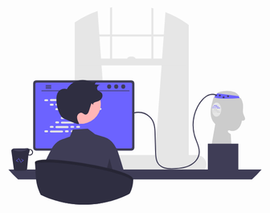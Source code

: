 <svg xmlns="http://www.w3.org/2000/svg" data-name="Layer 1" width="738.81995" height="576.27002" viewBox="0 0 738.81995 576.27002" xmlns:xlink="http://www.w3.org/1999/xlink"><path d="M844.96867,410.38909s-17.37008,9.66141-12.37008,20.66141,76,2,76,2-5-15-14-18S844.96867,410.38909,844.96867,410.38909Z" transform="translate(-230.59003 -161.86499)" fill="#6c63ff"/><path d="M838.19741,412.96505a33.803,33.803,0,0,1,11.44641-4.73315,77.516,77.516,0,0,1,41.17743,1.2843l-.24481-.1991a45.94574,45.94574,0,0,1,14.66607,12.22834Z" transform="translate(-230.59003 -161.86499)" fill="#ccc"/><path d="M915.11861,460.27047q-.36,5.385-.72,10.76a172.67437,172.67437,0,0,1-2.45,22.38c-1.22,6.19-3.16,12.33-6.63,17.6-3.47,5.26-8.62,9.61-14.72,11.21a26.97334,26.97334,0,0,1-11.42.25c-7.13-4.05-11.96,1.13-4.84,6.4a55.18743,55.18743,0,0,0,5.03,3.31l3.23,49.87-60-13,11.71-66.34a39.58958,39.58958,0,0,1-4.9-5.35c-6.71-8.91-9.02-20.52-8.58-31.66.45-11.15,3.42-22.02,6.37-32.77a84.27789,84.27789,0,0,1,2.72-8.61005c1.31.54,2.64,1.03,3.99,1.44,8.63,2.62,17.8,2.83,26.82,2.82q24.075-.015,48.09-1.88a46.14229,46.14229,0,0,1,6.53,19.94A92.56934,92.56934,0,0,1,915.11861,460.27047Z" transform="translate(-230.59003 -161.86499)" fill="#ccc"/><path d="M658.5,595.645l92.37,8.19995.99.09V209.795q-.49494-.345-.99-.69a288.32258,288.32258,0,0,0-62.01-32.94l-4.72,65.1-.43,5.96-4.67,64.56L677.6,331.645l-18.93,261.7Z" transform="translate(-230.59003 -161.86499)" fill="#e6e6e6"/><path d="M430.07,202.455c-.66.42-1.32.84-1.98,1.28v400.2l1.98-.18,91.37-8.11-.17-2.30005L502.34,331.645l-1.44-19.86-4.67-64.56-.43-5.96-4.95-68.27A287.68677,287.68677,0,0,0,430.07,202.455Z" transform="translate(-230.59003 -161.86499)" fill="#e6e6e6"/><path d="M428.09,203.735c-1.33.86-2.66,1.74-3.97,2.63v403.03c0,10.06995,5.97,18.51,13.95,20.66a15.24855,15.24855,0,0,0,4,.53h296.8a15.11793,15.11793,0,0,0,3.99-.53,17.05993,17.05993,0,0,0,7.78-4.66,22.91866,22.91866,0,0,0,6.18-16V213.375c-1.64-1.21-3.29-2.41-4.96-3.58q-.49494-.345-.99-.69v400.29a16.10772,16.10772,0,0,1-.46,3.85c-1.41,5.95-6.06,10.31-11.54,10.31H442.07c-6.62,0-12-6.35-12-14.16V202.455C429.41,202.875,428.75,203.295,428.09,203.735Z" transform="translate(-230.59003 -161.86499)" fill="#e6e6e6"/><rect x="196.50257" y="79.40401" width="326.75223" height="5.95901" fill="#e6e6e6"/><path d="M653.77,165.255c-1.98-.49-3.96-.95-5.96-1.38v161.81h5.96Z" transform="translate(-230.59003 -161.86499)" fill="#e6e6e6"/><path d="M533.13,161.865c-1.99.37-3.98.75-5.96,1.16v162.66h5.96Z" transform="translate(-230.59003 -161.86499)" fill="#e6e6e6"/><path d="M363.03,620.155a26.71127,26.71127,0,0,0,1.93,9.98,25.54045,25.54045,0,0,0,1.75,3.56,27.096,27.096,0,0,0,3.02,4.18,26.76039,26.76039,0,0,0,20.12,9.11H781.16a26.82,26.82,0,0,0,0-53.64H389.85A26.84644,26.84644,0,0,0,363.03,620.155Z" transform="translate(-230.59003 -161.86499)" fill="#e6e6e6"/><rect x="427.0926" y="311.78391" width="324.76589" height="19.86336" transform="translate(948.36106 481.5662) rotate(-180)" fill="#e6e6e6"/><path d="M575.57119,305.82491h27.8087a0,0,0,0,1,0,0v0a10.92484,10.92484,0,0,1-10.92484,10.92484h-5.959a10.92484,10.92484,0,0,1-10.92484-10.92484v0A0,0,0,0,1,575.57119,305.82491Z" transform="translate(948.36106 460.70967) rotate(-180)" fill="#e6e6e6"/><path d="M230.59,635.475a289.004,289.004,0,0,0,28.12,28.95H941.29a289.004,289.004,0,0,0,28.12-28.95Z" transform="translate(-230.59003 -161.86499)" fill="#3f3d56"/><path d="M415.75,538.665v102.56H487.6V538.665a3.448,3.448,0,0,0-2.43-3.3,3.17459,3.17459,0,0,0-1.03-.16H419.22A3.46327,3.46327,0,0,0,415.75,538.665Zm28.04,35.24a7.67033,7.67033,0,0,1,15.34,0v11.9a7.6701,7.6701,0,0,1-15.34,0Z" transform="translate(-230.59003 -161.86499)" fill="#2f2e41"/><path d="M415.53,637.945v9.89a1.94622,1.94622,0,0,0,1.93,1.94h68.43a1.93971,1.93971,0,0,0,1.93-1.94v-9.89Z" transform="translate(-230.59003 -161.86499)" fill="#3f3d56"/><path d="M302.72,384.145v187.26a9.00714,9.00714,0,0,0,9,9h277.5a9.0071,9.0071,0,0,0,9-9V384.145a9.01147,9.01147,0,0,0-9-8.99H311.72A9.01151,9.01151,0,0,0,302.72,384.145Z" transform="translate(-230.59003 -161.86499)" fill="#3f3d56"/><path d="M309.23,386.475v182.62a4.81833,4.81833,0,0,0,4.81,4.81H586.91a4.81829,4.81829,0,0,0,4.81-4.81V386.475a4.82046,4.82046,0,0,0-4.81-4.82H314.04A4.8205,4.8205,0,0,0,309.23,386.475Z" transform="translate(-230.59003 -161.86499)" fill="#6c63ff"/><path d="M364.87,652.105a2.94839,2.94839,0,0,0,2.32,1.11H529.53a2.98724,2.98724,0,0,0,2.92-3.6l-2.52-11.97a2.99262,2.99262,0,0,0-1.86-2.17,2.89455,2.89455,0,0,0-1.06-.2H369.7a2.89431,2.89431,0,0,0-1.06.2,2.99238,2.99238,0,0,0-1.86,2.17l-2.52,11.97A2.98494,2.98494,0,0,0,364.87,652.105Z" transform="translate(-230.59003 -161.86499)" fill="#2f2e41"/><rect x="520.857" y="637.43078" width="5" height="3" rx="0.48819" transform="translate(816.12397 1115.99656) rotate(-180)" fill="#3f3d56"/><rect x="510.857" y="637.43078" width="5" height="3" rx="0.48819" transform="translate(796.12397 1115.99656) rotate(-180)" fill="#3f3d56"/><rect x="500.857" y="637.43078" width="5" height="3" rx="0.48819" transform="translate(776.12397 1115.99656) rotate(-180)" fill="#3f3d56"/><rect x="490.857" y="637.43078" width="5" height="3" rx="0.48819" transform="translate(756.12397 1115.99656) rotate(-180)" fill="#3f3d56"/><rect x="480.857" y="637.43078" width="5" height="3" rx="0.48819" transform="translate(736.12397 1115.99656) rotate(-180)" fill="#3f3d56"/><rect x="470.857" y="637.43078" width="5" height="3" rx="0.48819" transform="translate(716.12397 1115.99656) rotate(-180)" fill="#3f3d56"/><rect x="460.857" y="637.43078" width="5" height="3" rx="0.48819" transform="translate(696.12397 1115.99656) rotate(-180)" fill="#3f3d56"/><rect x="450.857" y="637.43078" width="5" height="3" rx="0.48819" transform="translate(676.12397 1115.99656) rotate(-180)" fill="#3f3d56"/><rect x="440.857" y="637.43078" width="5" height="3" rx="0.48819" transform="translate(656.12397 1115.99656) rotate(-180)" fill="#3f3d56"/><rect x="430.857" y="637.43078" width="5" height="3" rx="0.48819" transform="translate(636.12397 1115.99656) rotate(-180)" fill="#3f3d56"/><rect x="420.857" y="637.43078" width="5" height="3" rx="0.48819" transform="translate(616.12397 1115.99656) rotate(-180)" fill="#3f3d56"/><rect x="410.857" y="637.43078" width="5" height="3" rx="0.48819" transform="translate(596.12397 1115.99656) rotate(-180)" fill="#3f3d56"/><rect x="400.857" y="637.43078" width="5" height="3" rx="0.48819" transform="translate(576.12397 1115.99656) rotate(-180)" fill="#3f3d56"/><rect x="390.857" y="637.43078" width="5" height="3" rx="0.48819" transform="translate(556.12397 1115.99656) rotate(-180)" fill="#3f3d56"/><rect x="380.857" y="637.43078" width="5" height="3" rx="0.48819" transform="translate(536.12397 1115.99656) rotate(-180)" fill="#3f3d56"/><rect x="370.857" y="637.43078" width="5" height="3" rx="0.48819" transform="translate(516.12397 1115.99656) rotate(-180)" fill="#3f3d56"/><rect x="520.97516" y="642.43078" width="5" height="3" rx="0.48819" transform="translate(816.3603 1125.99656) rotate(-180)" fill="#3f3d56"/><rect x="510.97516" y="642.43078" width="5" height="3" rx="0.48819" transform="translate(796.3603 1125.99656) rotate(-180)" fill="#3f3d56"/><rect x="500.97516" y="642.43078" width="5" height="3" rx="0.48819" transform="translate(776.3603 1125.99656) rotate(-180)" fill="#3f3d56"/><rect x="490.97516" y="642.43078" width="5" height="3" rx="0.48819" transform="translate(756.3603 1125.99656) rotate(-180)" fill="#3f3d56"/><rect x="480.97516" y="642.43078" width="5" height="3" rx="0.48819" transform="translate(736.3603 1125.99656) rotate(-180)" fill="#3f3d56"/><rect x="470.97516" y="642.43078" width="5" height="3" rx="0.48819" transform="translate(716.3603 1125.99656) rotate(-180)" fill="#3f3d56"/><rect x="460.97516" y="642.43078" width="5" height="3" rx="0.48819" transform="translate(696.3603 1125.99656) rotate(-180)" fill="#3f3d56"/><rect x="450.97516" y="642.43078" width="5" height="3" rx="0.48819" transform="translate(676.3603 1125.99656) rotate(-180)" fill="#3f3d56"/><rect x="440.97516" y="642.43078" width="5" height="3" rx="0.48819" transform="translate(656.3603 1125.99656) rotate(-180)" fill="#3f3d56"/><rect x="430.97516" y="642.43078" width="5" height="3" rx="0.48819" transform="translate(636.3603 1125.99656) rotate(-180)" fill="#3f3d56"/><rect x="420.97516" y="642.43078" width="5" height="3" rx="0.48819" transform="translate(616.3603 1125.99656) rotate(-180)" fill="#3f3d56"/><rect x="410.97516" y="642.43078" width="5" height="3" rx="0.48819" transform="translate(596.3603 1125.99656) rotate(-180)" fill="#3f3d56"/><rect x="400.97516" y="642.43078" width="5" height="3" rx="0.48819" transform="translate(576.3603 1125.99656) rotate(-180)" fill="#3f3d56"/><rect x="390.97516" y="642.43078" width="5" height="3" rx="0.48819" transform="translate(556.3603 1125.99656) rotate(-180)" fill="#3f3d56"/><rect x="380.97516" y="642.43078" width="5" height="3" rx="0.48819" transform="translate(536.3603 1125.99656) rotate(-180)" fill="#3f3d56"/><rect x="370.97516" y="642.43078" width="5" height="3" rx="0.48819" transform="translate(516.3603 1125.99656) rotate(-180)" fill="#3f3d56"/><rect x="437.97516" y="648.43078" width="40" height="3" rx="0.48819" transform="translate(685.3603 1137.99656) rotate(-180)" fill="#3f3d56"/><path d="M327.75187,406.8117H583.07523a1.01559,1.01559,0,0,0,0-2.03069H327.75187a1.01559,1.01559,0,0,0,0,2.03069Z" transform="translate(-230.59003 -161.86499)" fill="#3f3d56"/><ellipse cx="335.10501" cy="231.64882" rx="5.95043" ry="6.08304" fill="#3f3d56"/><ellipse cx="314.54899" cy="231.64882" rx="5.95043" ry="6.08304" fill="#3f3d56"/><ellipse cx="293.99297" cy="231.64882" rx="5.95043" ry="6.08304" fill="#3f3d56"/><path d="M339.04,390.045a1.0948,1.0948,0,0,0,1.09,1.1h14.6a1.1053,1.1053,0,0,0,0-2.21h-14.6A1.1034,1.1034,0,0,0,339.04,390.045Z" transform="translate(-230.59003 -161.86499)" fill="#3f3d56"/><path d="M339.04,394.195a1.09474,1.09474,0,0,0,1.09,1.1h14.6a1.10527,1.10527,0,0,0,0-2.21h-14.6A1.1034,1.1034,0,0,0,339.04,394.195Z" transform="translate(-230.59003 -161.86499)" fill="#3f3d56"/><path d="M339.04,398.335a1.1034,1.1034,0,0,0,1.09,1.11h14.6a1.1053,1.1053,0,0,0,0-2.21h-14.6A1.09476,1.09476,0,0,0,339.04,398.335Z" transform="translate(-230.59003 -161.86499)" fill="#3f3d56"/><rect x="104.83596" y="268.5433" width="11.00609" height="5.75992" rx="2.87996" fill="#e6e6e6"/><rect x="164.83596" y="268.5433" width="11.00609" height="5.75992" rx="2.87996" fill="#e6e6e6"/><rect x="181.83596" y="268.5433" width="11.00609" height="5.75992" rx="2.87996" fill="#e6e6e6"/><rect x="121.15615" y="268.06314" width="38.3657" height="5.75992" rx="2.87996" fill="#e6e6e6"/><rect x="201.15615" y="268.06314" width="38.3657" height="5.75992" rx="2.87996" fill="#e6e6e6"/><rect x="120.83596" y="281.5433" width="11.00609" height="5.75992" rx="2.87996" fill="#e6e6e6"/><rect x="180.83596" y="281.5433" width="11.00609" height="5.75992" rx="2.87996" fill="#e6e6e6"/><rect x="197.83596" y="281.5433" width="11.00609" height="5.75992" rx="2.87996" fill="#e6e6e6"/><rect x="137.15615" y="281.06314" width="38.3657" height="5.75992" rx="2.87996" fill="#e6e6e6"/><rect x="217.15615" y="281.06314" width="38.3657" height="5.75992" rx="2.87996" fill="#e6e6e6"/><rect x="136.83596" y="294.5433" width="11.00609" height="5.75992" rx="2.87996" fill="#e6e6e6"/><rect x="196.83596" y="294.5433" width="11.00609" height="5.75992" rx="2.87996" fill="#e6e6e6"/><rect x="213.83596" y="294.5433" width="11.00609" height="5.75992" rx="2.87996" fill="#e6e6e6"/><rect x="153.15615" y="294.06314" width="38.3657" height="5.75992" rx="2.87996" fill="#e6e6e6"/><rect x="233.15615" y="294.06314" width="38.3657" height="5.75992" rx="2.87996" fill="#e6e6e6"/><rect x="152.83596" y="307.5433" width="11.00609" height="5.75992" rx="2.87996" fill="#e6e6e6"/><rect x="212.83596" y="307.5433" width="11.00609" height="5.75992" rx="2.87996" fill="#e6e6e6"/><rect x="229.83596" y="307.5433" width="11.00609" height="5.75992" rx="2.87996" fill="#e6e6e6"/><rect x="169.15615" y="307.06314" width="38.3657" height="5.75992" rx="2.87996" fill="#e6e6e6"/><rect x="164.83596" y="359.23682" width="11.00609" height="5.75992" rx="2.87996" fill="#e6e6e6"/><rect x="181.83596" y="359.23682" width="11.00609" height="5.75992" rx="2.87996" fill="#e6e6e6"/><rect x="201.15615" y="359.71699" width="38.3657" height="5.75992" rx="2.87996" fill="#e6e6e6"/><rect x="104.83596" y="359.23682" width="11.00609" height="5.75992" rx="2.87996" fill="#e6e6e6"/><rect x="121.15615" y="359.71699" width="38.3657" height="5.75992" rx="2.87996" fill="#e6e6e6"/><rect x="120.83596" y="346.23682" width="11.00609" height="5.75992" rx="2.87996" fill="#e6e6e6"/><rect x="180.83596" y="346.23682" width="11.00609" height="5.75992" rx="2.87996" fill="#e6e6e6"/><rect x="197.83596" y="346.23682" width="11.00609" height="5.75992" rx="2.87996" fill="#e6e6e6"/><rect x="137.15615" y="346.71699" width="38.3657" height="5.75992" rx="2.87996" fill="#e6e6e6"/><rect x="136.83596" y="333.23682" width="11.00609" height="5.75992" rx="2.87996" fill="#e6e6e6"/><rect x="196.83596" y="333.23682" width="11.00609" height="5.75992" rx="2.87996" fill="#e6e6e6"/><rect x="213.83596" y="333.23682" width="11.00609" height="5.75992" rx="2.87996" fill="#e6e6e6"/><rect x="153.15615" y="333.71699" width="38.3657" height="5.75992" rx="2.87996" fill="#e6e6e6"/><rect x="152.83596" y="320.23682" width="11.00609" height="5.75992" rx="2.87996" fill="#e6e6e6"/><rect x="212.83596" y="320.23682" width="11.00609" height="5.75992" rx="2.87996" fill="#e6e6e6"/><rect x="229.83596" y="320.23682" width="11.00609" height="5.75992" rx="2.87996" fill="#e6e6e6"/><rect x="169.15615" y="320.71699" width="38.3657" height="5.75992" rx="2.87996" fill="#e6e6e6"/><path d="M324.69,708.905c.61.31,1.23.62,1.84.92,15.8,7.9,28.43994,12.39,45.73,17.31,1.46-16.3,2.87-44.95,4.24-62.71.36-4.61.72-8.48,1.07-11.21a15.1823,15.1823,0,0,1,.88-4.25l-.06,4.25-.15,11.21-.87,64.11a288.58782,288.58782,0,0,0,65.84,9.49c1.16.03,2.3.05,3.4.06995.39.01.77.02,1.15.02,1.25.01,2.49.02,3.74.02a289.27116,289.27116,0,0,0,69.54-8.43c-.49-16.13-.98-44.46-1.45-65.28-.1-4.07-.19-7.86-.29-11.21-.19-7.16-.39-12.31995-.58-14.05a4.36108,4.36108,0,0,1,.39.97,97.15388,97.15388,0,0,1,1.89,13.08c.35,3.35.7,7.14,1.05,11.21,1.86,21.63,3.8,51.04,5.8,63.51a285.47262,285.47262,0,0,0,34.97-12.03q9-3.75,17.68-8.09c-1.1-7.2-2.25-15.27-3.43-23.64-.92-6.49-1.87-13.16-2.84-19.75-1.5-10.18-23.79-81.32-25.19995-84.02-1.21-2.31-2.36005-4.49-3.45-6.5-2.64-4.88-4.88-8.77-6.54-11.23a55.25656,55.25656,0,0,0-29.28-22.21l-.3-.08-.21.09-20.45-6.28-2.99-.92-2.01-.62-7.08-5.39-3.85-2.93-3.61-2.75-7.06-5.37-43.71,2.69-8.51,20.49-19.06,6.97-.32995-.15-.29-.12-.3.08a55.306,55.306,0,0,0-29.28,22.21c-.93994,1.41-2.08,3.27-3.37,5.52-1.1,1.91-2.3,4.09-3.6,6.5-1.85,3.43-3.87,7.3-6.01,11.49-.47.92-.95,1.86-1.43,2.81q-1.335,2.63993-2.71,5.38995c-2.13,4.25-4.33,8.69-6.53,13.2-1.91,3.91-3.84,11.95-5.74,22.18-1.57,8.5-3.13,18.52-4.64,28.95-1.98,13.52.13,29.71-1.66,42.15C324.92,707.365,324.8,708.135,324.69,708.905Z" transform="translate(-230.59003 -161.86499)" fill="#3f3d56"/><polygon points="303.59 473.566 295.093 440.774 287.59 469.07 303.59 473.566" opacity="0.2"/><path d="M308.07,614.065c3.04,41.88-.11,60.32,16.67,94.85a286.15918,286.15918,0,0,0,47.52,18.22q2.55.72,5.11,1.4a288.58782,288.58782,0,0,0,65.84,9.49c1.16.03,2.3.05,3.4.06995.39.01.77.02,1.15.02,1.25.01,2.49.02,3.74.02a289.27116,289.27116,0,0,0,69.54-8.43q3.42-.84,6.81-1.77a285.47262,285.47262,0,0,0,34.97-12.03q9-3.75,17.68-8.09c1.31-.66,2.62-1.32,3.91-2,6.63-11.66,10.4-25.84,10.48-42.88C590.3,633.575,318.21,588.745,308.07,614.065Z" transform="translate(-230.59003 -161.86499)" fill="#2f2e41"/><path d="M308.07788,621.23718c-.15527-2.59271-.32886-5.27093-.53131-8.05987,10.14-25.32,282.23,19.51,286.82,48.87-.01264,2.69184-.12775,5.30414-.32129,7.85456C582.92969,640.92358,324.44055,598.31555,308.07788,621.23718Z" transform="translate(-230.59003 -161.86499)" opacity="0.2"/><path d="M246.41933,635.05074a6.41621,6.41621,0,0,0,6.18311,4.331L279.09426,638.7a6.32847,6.32847,0,0,0,5.98085-4.657l3.74889-40.08722a9.794,9.794,0,0,0,4.23792.87079A9.66133,9.66133,0,0,0,292.577,575.51a8.184,8.184,0,0,0-1.73619.18056,6.54764,6.54764,0,0,0-4.87405-2.103l-40.75051,1.05229a5.85418,5.85418,0,0,0-1.00519.1248,6.36455,6.36455,0,0,0-4.87318,8.26464Zm43.17346-43.81684,2.66763-9.55274a6.50638,6.50638,0,0,0,.02037-3.37458c.12944-.00034.24362-.06168.37306-.062a6.91049,6.91049,0,0,1,.32357,13.81714A6.50522,6.50522,0,0,1,289.59279,591.2339Z" transform="translate(-230.59003 -161.86499)" fill="#2f2e41"/><path d="M244.21109,574.76459c.86818,4.96412,10.62909,8.45388,22.36585,7.8473,10.79271-.49726,19.61746-4.287,21.23421-8.77851a6.025,6.025,0,0,0-1.84436-.24588l-40.75051,1.05229A5.85418,5.85418,0,0,0,244.21109,574.76459Z" transform="translate(-230.59003 -161.86499)" fill="#3f3d56"/><path d="M268.728,613.02251a.49659.49659,0,0,0,.15091-.06642l5.75315-3.76566a.49922.49922,0,0,0,.00032-.83621l-5.97978-3.91667a.49972.49972,0,1,0-.54792.83585l5.34091,3.49818-5.114,3.34794a.49991.49991,0,0,0,.39637.903Z" transform="translate(-230.59003 -161.86499)" fill="#6c63ff"/><path d="M259.6412,613.44155a.5.5,0,0,0,.12608-.91842l-5.30305-3.04034,5.1256-3.80723a.49963.49963,0,1,0-.596-.80208l-5.73863,4.26265a.49951.49951,0,0,0,.04918.83476l5.96526,3.41968A.49962.49962,0,0,0,259.6412,613.44155Z" transform="translate(-230.59003 -161.86499)" fill="#6c63ff"/><path d="M268.15573,616.32252a.48211.48211,0,0,0,.137-.05785.49976.49976,0,0,0,.16751-.68714l-8.15548-13.40836a.50026.50026,0,0,0-.85441.52058l8.15548,13.40835A.50033.50033,0,0,0,268.15573,616.32252Z" transform="translate(-230.59003 -161.86499)" fill="#6c63ff"/><rect x="582.00856" y="398.18551" width="89" height="78" fill="#3f3d56"/><path d="M914.79019,451.10052a47.54278,47.54278,0,0,0,4.14441,28.74269c1.60845,3.27865,3.60034,7.22833,1.64181,10.31067a6.35146,6.35146,0,0,1-4.78427,2.65123,15.579,15.579,0,0,1-5.58345-.723" transform="translate(-230.59003 -161.86499)" fill="#ccc"/><ellipse cx="606.00856" cy="256.68551" rx="3" ry="2.5" fill="#3f3d56"/><ellipse cx="617.00856" cy="257.68551" rx="3" ry="2.5" fill="#3f3d56"/><ellipse cx="628.00856" cy="262.68551" rx="3" ry="2.5" fill="#3f3d56"/><ellipse cx="641.00856" cy="259.68551" rx="3" ry="2.5" fill="#3f3d56"/><path d="M598.524,471.43367c14.57046-4.04481,30.799.29013,42.05845,10.21976A43.88754,43.88754,0,0,1,653.461,501.80168c2.8747,9.25872,3.35019,19.02542,3.65131,28.6497.33295,10.64162.62195,21.28479.932,31.9271.29563,10.14716.33033,20.34171,1.00732,30.47209.56808,8.50055,1.92876,17.32514,6.47812,24.698,4.21772,6.83533,10.88125,11.45055,18.41173,13.99454,7.63283,2.57857,15.86067,3.17883,23.86752,3.12609a184.22208,184.22208,0,0,0,27.82752-2.20319c17.48705-2.80135,34.75967-9.94681,45.44026-24.68866a40.90967,40.90967,0,0,0,7.92253-23.02829c.22517-9.67482-2.86589-19.0455-6.25147-27.98171-3.29459-8.69606-6.85892-17.26379-8.94441-26.35578a110.576,110.576,0,0,1-2.74946-25.94259,114.04736,114.04736,0,0,1,12.22941-50.22476,98.67948,98.67948,0,0,1,15.01373-22.075c6.16842-6.712,13.80654-12.25291,22.88968-14.06934a27.63786,27.63786,0,0,1,13.36778.53755c1.85346.555,2.64543-2.33953.79752-2.89284-8.99811-2.69425-18.77351-.64565-26.75136,4.03063-7.84426,4.598-14.04332,11.49575-19.30419,18.80938A116.16931,116.16931,0,0,0,772.86781,538.54c5.3387,17.489,16.95029,35.69377,11.96192,54.62083-4.36632,16.56686-19.49159,27.82514-35.11678,32.911-9.47941,3.08546-19.41782,4.39075-29.33129,5.06595-8.37748.57059-16.86908.93352-25.2225-.1431-7.67264-.98887-15.56465-3.33433-21.51352-8.48465-6.52072-5.64541-9.50111-13.75775-10.79827-22.08308-1.46766-9.41955-1.25195-19.13285-1.52886-28.63751l-.9452-32.44314c-.53384-18.32358-.07373-38.63119-11.99528-53.81409a49.95822,49.95822,0,0,0-39.69658-18.60967,44.882,44.882,0,0,0-10.95493,1.61827,1.50128,1.50128,0,0,0,.79752,2.89283Z" transform="translate(-230.59003 -161.86499)" fill="#3f3d56"/><path d="M385.55645,452.45491a57.57081,57.57081,0,0,0,114.03711-15.90964l-.114-.81682a57.57081,57.57081,0,0,0-113.90549,16.724Z" transform="translate(-230.59003 -161.86499)" fill="#ffb6b6"/><path d="M436.30821,500.05886c-2.97656-5.99564-6.03523-12.43313-5.22664-19.078s7.30115-13.01532,13.70389-11.06278c3.82874,1.16759,6.73216,4.93479,10.73093,5.11467,5.502.2475,8.63493-6.05895,10.32968-11.29926l6.90225-21.34241c13.3133,10.45893-3.54751-.50593,12.94413-4.33463,6.46988-1.502,13.0015-4.41026,16.78137-9.87177s3.72872-13.91344-1.49453-18.01627c-2.56109-2.01172-5.96348-2.76793-8.41174-4.91554a9.40722,9.40722,0,0,1,7.457-16.3953l-17.56635-2.13577,5.2-9.47967c-3.75968,2.98431-9.00488,3.40151-13.73187,2.56672s-9.18269-2.765-13.80855-4.04671c-22.2072-6.153-47.956,4.76087-58.97743,24.99811a22.4777,22.4777,0,0,0-24.484,7.15867c-4.68052,5.98169-5.93217,13.94744-6.08887,21.54108a93.36791,93.36791,0,0,0,9.66245,43.21851c2.06958,4.17151,4.51579,8.26359,8.03345,11.31494s43.27139,19.95473,47.85937,19.1578" transform="translate(-230.59003 -161.86499)" fill="#2f2e41"/><path d="M851.59859,460.5505a29.65677,29.65677,0,0,1-.99,7.69v.01c-.01.05-.03.1-.04.15-2.02,7.43-6.84,12.65-12.47,12.65-5.6,0-10.4-5.18-12.45-12.55-.14-.51-.26-1.02-.37-1.55-.14-.59-.25-1.2-.34-1.83-.08-.5-.14-1.01-.19-1.53-.07-.72-.12-1.44-.13-2.19v-.01c-.02-.28-.02-.56-.02-.84v-.25l.01-.01a29.29714,29.29714,0,0,1,.25-3.79c.07-.53.15-1.04.25-1.55.12-.62.25-1.23.41-1.83.13-.53.28-1.04.44-1.55.22-.68.46-1.34.73-1.97.17-.41.35-.81.53-1.2,2.46-5.06,6.42-8.35,10.88-8.35,6.17,0,11.37,6.29,12.98,14.87.02.13.05.26.06.39v.01A29.58013,29.58013,0,0,1,851.59859,460.5505Z" transform="translate(-230.59003 -161.86499)" fill="#e6e6e6"/><path d="M827.34859,448.84048a.79582.79582,0,0,1-.66.76c.17-.41.35-.81.53-1.2A.83923.83923,0,0,1,827.34859,448.84048Z" transform="translate(-230.59003 -161.86499)" fill="#6c63ff"/><rect x="599.0043" y="286.06472" width="10.35447" height="1.55454" rx="0.77727" fill="#6c63ff"/><path d="M827.07857,452.34048a.781.781,0,0,1-.78.78h-.78c.13-.53.28-1.04.44-1.55h.34A.779.779,0,0,1,827.07857,452.34048Z" transform="translate(-230.59003 -161.86499)" fill="#6c63ff"/><rect x="598.10822" y="289.70287" width="2.97042" height="1.55454" rx="0.77727" fill="#6c63ff"/><rect x="603.32252" y="289.57327" width="10.35447" height="1.55454" rx="0.77727" fill="#6c63ff"/><rect x="597.83833" y="293.21142" width="2.97042" height="1.55454" rx="0.77727" fill="#6c63ff"/><rect x="602.42644" y="293.21142" width="2.97042" height="1.55454" rx="0.77727" fill="#6c63ff"/><path d="M826.99862,455.72049a.78106.78106,0,0,1-.78.78h-1.36c.07-.53.15-1.04.25-1.55h1.11A.77256.77256,0,0,1,826.99862,455.72049Z" transform="translate(-230.59003 -161.86499)" fill="#6c63ff"/><rect x="607.64074" y="293.08183" width="10.35447" height="1.55454" rx="0.77727" fill="#6c63ff"/><path d="M827.34859,460.84048a.77253.77253,0,0,1-.78.77h-1.41a.79058.79058,0,0,1-.54-.21v-.01c-.02-.28-.02-.56-.02-.84v-.25l.01-.01a.76989.76989,0,0,1,.55-.23h1.41A.781.781,0,0,1,827.34859,460.84048Z" transform="translate(-230.59003 -161.86499)" fill="#ccc"/><rect x="599.0043" y="298.06472" width="10.35447" height="1.55454" rx="0.77727" fill="#ccc"/><path d="M827.07857,464.34048a.781.781,0,0,1-.78.78h-1.36c-.08-.5-.14-1.01-.19-1.53a.33979.33979,0,0,1,.13995-.02h1.41A.779.779,0,0,1,827.07857,464.34048Z" transform="translate(-230.59003 -161.86499)" fill="#ccc"/><rect x="598.10822" y="301.70287" width="2.97042" height="1.55454" rx="0.77727" fill="#ccc"/><rect x="603.32252" y="301.57327" width="10.35447" height="1.55454" rx="0.77727" fill="#ccc"/><rect x="597.83833" y="305.21142" width="2.97042" height="1.55454" rx="0.77727" fill="#ccc"/><rect x="602.42644" y="305.21142" width="2.97042" height="1.55454" rx="0.77727" fill="#ccc"/><path d="M826.99862,467.72049a.78106.78106,0,0,1-.78.78h-.57c-.14-.51-.26-1.02-.37-1.55h.94A.77256.77256,0,0,1,826.99862,467.72049Z" transform="translate(-230.59003 -161.86499)" fill="#ccc"/><rect x="607.64074" y="305.08183" width="10.35447" height="1.55454" rx="0.77727" fill="#ccc"/></svg>
